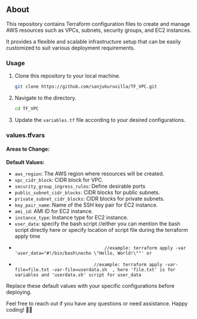 ## About

This repository contains Terraform configuration files to create and manage AWS resources such as VPCs, subnets, security groups, and EC2 instances. 

It provides a flexible and scalable infrastructure setup that can be easily customized to suit various deployment requirements.

### Usage

1. Clone this repository to your local machine.
   ```bash
   git clone https://github.com/sanjukuruvilla/TF_VPC.git
   ```

2. Navigate to the directory.
   ```bash
   cd TF_VPC
   ```

3. Update the `variables.tf` file according to your desired configurations.

### values.tfvars

#### Areas to Change:

**Default Values:**
- `aws_region`: The AWS region where resources will be created.
- `vpc_cidr_block`: CIDR block for VPC.
- `security_group_ingress_rules`: Define desirable ports
- `public_subnet_cidr_blocks`: CIDR blocks for public subnets.
- `private_subnet_cidr_blocks`: CIDR blocks for private subnets.
- `key_pair_name`: Name of the SSH key pair for EC2 instance.
- `ami_id`: AMI ID for EC2 instance.
- `instance_type`: Instance type for EC2 instance.
- `user_data`: specify the bash script  //either you can mention the bash script directly here or specify location of script file during the terraform apply time
- 
                                        //example: terraform apply -var 'user_data="#!/bin/bash\necho \"Hello, World!\""' or
-
                                    //example: terraform apply -var-file=file.txt -var-file=userdata.sh  , here 'file.txt' is for variables and 'userdata.sh' script for user_data

Replace these default values with your specific configurations before deploying.

Feel free to reach out if you have any questions or need assistance. Happy coding! 🏴‍☠️
